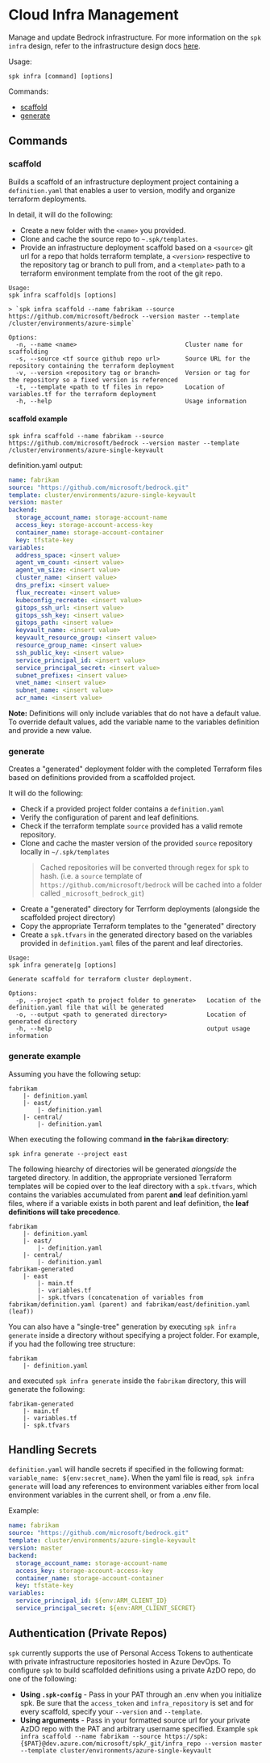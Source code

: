 # Cloud Infra Management

Manage and update Bedrock infrastructure. For more information on the
`spk infra` design, refer to the infrastructure design docs
[here](./infra/README.md).

Usage:

```
spk infra [command] [options]
```

Commands:

- [scaffold](#scaffold)
- [generate](#generate)

## Commands

### scaffold

Builds a scaffold of an infrastructure deployment project containing a
`definition.yaml` that enables a user to version, modify and organize terraform
deployments.

In detail, it will do the following:

- Create a new folder with the `<name>` you provided.
- Clone and cache the source repo to `~.spk/templates`.
- Provide an infrastructure deployment scaffold based on a `<source>` git url
  for a repo that holds terraform template, a `<version>` respective to the
  repository tag or branch to pull from, and a `<template>` path to a terraform
  environment template from the root of the git repo.

```
Usage:
spk infra scaffold|s [options]

> `spk infra scaffold --name fabrikam --source https://github.com/microsoft/bedrock --version master --template /cluster/environments/azure-simple`

Options:
  -n, --name <name>                              Cluster name for scaffolding
  -s, --source <tf source github repo url>       Source URL for the repository containing the terraform deployment
  -v, --version <repository tag or branch>       Version or tag for the repository so a fixed version is referenced
  -t, --template <path to tf files in repo>      Location of variables.tf for the terraform deployment
  -h, --help                                     Usage information
```

#### scaffold example

```
spk infra scaffold --name fabrikam --source https://github.com/microsoft/bedrock --version master --template /cluster/environments/azure-single-keyvault
```

definition.yaml output:

```yaml
name: fabrikam
source: "https://github.com/microsoft/bedrock.git"
template: cluster/environments/azure-single-keyvault
version: master
backend:
  storage_account_name: storage-account-name
  access_key: storage-account-access-key
  container_name: storage-account-container
  key: tfstate-key
variables:
  address_space: <insert value>
  agent_vm_count: <insert value>
  agent_vm_size: <insert value>
  cluster_name: <insert value>
  dns_prefix: <insert value>
  flux_recreate: <insert value>
  kubeconfig_recreate: <insert value>
  gitops_ssh_url: <insert value>
  gitops_ssh_key: <insert value>
  gitops_path: <insert value>
  keyvault_name: <insert value>
  keyvault_resource_group: <insert value>
  resource_group_name: <insert value>
  ssh_public_key: <insert value>
  service_principal_id: <insert value>
  service_principal_secret: <insert value>
  subnet_prefixes: <insert value>
  vnet_name: <insert value>
  subnet_name: <insert value>
  acr_name: <insert value>
```

**Note:** Definitions will only include variables that do not have a default
value. To override default values, add the variable name to the variables
definition and provide a new value.

### generate

Creates a "generated" deployment folder with the completed Terraform files based
on definitions provided from a scaffolded project.

It will do the following:

- Check if a provided project folder contains a `definition.yaml`
- Verify the configuration of parent and leaf definitions.
- Check if the terraform template `source` provided has a valid remote
  repository.
- Clone and cache the master version of the provided `source` repository locally
  in `~/.spk/templates`
  > Cached repositories will be converted through regex for spk to hash. (i.e. a
  > `source` template of `https://github.com/microsoft/bedrock` will be cached
  > into a folder called `_microsoft_bedrock_git`)
- Create a "generated" directory for Terrform deployments (alongside the
  scaffolded project directory)
- Copy the appropriate Terraform templates to the "generated" directory
- Create a `spk.tfvars` in the generated directory based on the variables
  provided in `definition.yaml` files of the parent and leaf directories.

```
Usage:
spk infra generate|g [options]

Generate scaffold for terraform cluster deployment.

Options:
  -p, --project <path to project folder to generate>   Location of the definition.yaml file that will be generated
  -o, --output <path to generated directory>           Location of generated directory
  -h, --help                                           output usage information
```

### generate example

Assuming you have the following setup:

```
fabrikam
    |- definition.yaml
    |- east/
        |- definition.yaml
    |- central/
        |- definition.yaml
```

When executing the following command **in the `fabrikam` directory**:

```
spk infra generate --project east
```

The following hiearchy of directories will be generated _alongside_ the targeted
directory. In addition, the appropriate versioned Terraform templates will be
copied over to the leaf directory with a `spk.tfvars`, which contains the
variables accumulated from parent **and** leaf definition.yaml files, where if a
variable exists in both parent and leaf definition, the **leaf definitions will
take precedence**.

```
fabrikam
    |- definition.yaml
    |- east/
        |- definition.yaml
    |- central/
        |- definition.yaml
fabrikam-generated
    |- east
        |- main.tf
        |- variables.tf
        |- spk.tfvars (concatenation of variables from fabrikam/definition.yaml (parent) and fabrikam/east/definition.yaml (leaf))
```

You can also have a "single-tree" generation by executing `spk infra generate`
inside a directory without specifying a project folder. For example, if you had
the following tree structure:

```
fabrikam
    |- definition.yaml
```

and executed `spk infra generate` inside the `fabrikam` directory, this will
generate the following:

```
fabrikam-generated
    |- main.tf
    |- variables.tf
    |- spk.tfvars
```

## Handling Secrets

`definition.yaml` will handle secrets if specified in the following format:
`variable_name: ${env:secret_name}`. When the yaml file is read,
`spk infra generate` will load any references to environment variables either
from local environment variables in the current shell, or from a .env file.

Example:

```yaml
name: fabrikam
source: "https://github.com/microsoft/bedrock.git"
template: cluster/environments/azure-single-keyvault
version: master
backend:
  storage_account_name: storage-account-name
  access_key: storage-account-access-key
  container_name: storage-account-container
  key: tfstate-key
variables:
  service_principal_id: ${env:ARM_CLIENT_ID}
  service_principal_secret: ${env:ARM_CLIENT_SECRET}
```

## Authentication (Private Repos)

`spk` currently supports the use of Personal Access Tokens to authenticate with
private infrastructure repositories hosted in Azure DevOps. To configure `spk`
to build scaffolded definitions using a private AzDO repo, do one of the
following:

- **Using `.spk-config`** - Pass in your PAT through an .env when you initialize
  spk. Be sure that the `access_token` and `infra_repository` is set and for
  every scaffold, specify your `--version` and `--template`.
- **Using arguments** - Pass in your formatted source url for your private AzDO
  repo with the PAT and arbitrary username specified. Example
  `spk infra scaffold --name fabrikam --source https://spk:{$PAT}@dev.azure.com/microsoft/spk/_git/infra_repo --version master --template cluster/environments/azure-single-keyvault`
